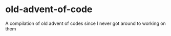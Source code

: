 # old-advent-of-code

A compilation of old advent of codes since I never got around to working on them